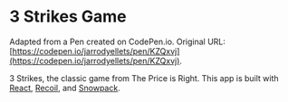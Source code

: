 # 3 Strikes Game

Adapted from a Pen created on CodePen.io. Original URL: [https://codepen.io/jarrodyellets/pen/KZQxvj](https://codepen.io/jarrodyellets/pen/KZQxvj).

3 Strikes, the classic game from The Price is Right. This app is built with [React](https://reactjs.org), [Recoil](https://recoiljs.org), and [Snowpack](https://www.snowpack.dev).

